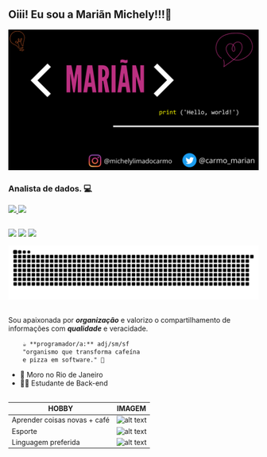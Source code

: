 ## Oiii! Eu sou a Mariãn Michely!!!👋

![alt text](imagem-para-profile.png)


### Analista de dados. 💻

<div>
  <a href="https://github.com/mariandocarmo">
  <img height="160em" src="https://github-readme-stats.vercel.app/api?username=mariandocarmo&show_icons=true&theme=dracula&include_all_commits=true&count_private=true"/>
  <img height="160em" src="https://github-readme-stats.vercel.app/api/top-langs/?username=mariandocarmo&layout=compact&langs_count=7&theme=dracula"/>
</div>

##

<div>
  <a href="https://instagram.com/michelylimadocarmo" target="_blank"><img src="https://img.shields.io/badge/-Instagram-%23E4405F?style=for-the-badge&logo=instagram&logoColor=white" target="_blank"></a>
  <a href = "marianlimadocarmo@gmail.com"><img src="https://img.shields.io/badge/-Gmail-%23333?style=for-the-badge&logo=gmail&logoColor=white" target="_blank"></a>
  <a href="https://www.linkedin.com/in/mariandocarmo/" target="_blank"><img src="https://img.shields.io/badge/-LinkedIn-%230077B5?style=for-the-badge&logo=linkedin&logoColor=white" target="_blank"></a> 

![Snake animation](https://github.com/mariandocarmo/mariandocarmo/blob/output/github-contribution-grid-snake.svg)

<div>

##

Sou apaixonada por ***organização*** e valorizo o compartilhamento de informações com ***qualidade*** e veracidade.

        ☕️ **programador/a:** adj/sm/sf
        "organismo que transforma cafeína 
        e pizza em software." 🍕

-  📍 Moro no Rio de Janeiro
- 👩‍💻  Estudante de Back-end

##


| HOBBY | IMAGEM |
| ------ | ------ |
| Aprender coisas novas + café |![alt text](https://media.giphy.com/media/PlThMUPVqbVItlTmeM/giphy.gif)|
| Esporte |![alt text](https://media3.giphy.com/media/zhpjX82MdG240/giphy.gif)
| Linguagem preferida |![alt text](https://media1.giphy.com/media/vISmwpBJUNYzukTnVx/giphy.gif)

